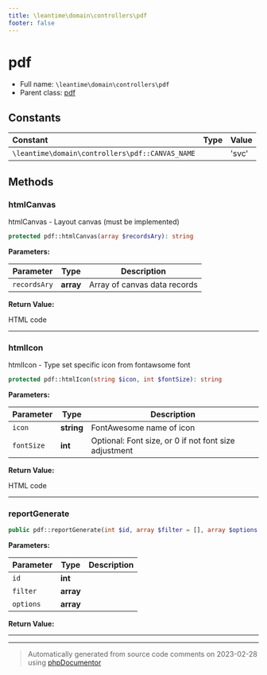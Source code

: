 ```yaml
---
title: \leantime\domain\controllers\pdf
footer: false
---
```


# pdf





* Full name: `\leantime\domain\controllers\pdf`
* Parent class: [pdf](../../../../classes.md)



## Constants

| Constant | Type | Value |
|:---      |:---  |:---   |
|`\leantime\domain\controllers\pdf::CANVAS_NAME`||&#039;svc&#039;|

## Methods

### htmlCanvas

htmlCanvas -  Layout canvas (must be implemented)

```php
protected pdf::htmlCanvas(array $recordsAry): string
```








**Parameters:**

| Parameter | Type | Description |
|-----------|------|-------------|
| `recordsAry` | **array** | Array of canvas data records |


**Return Value:**

HTML code



---
### htmlIcon

htmlIcon - Type set specific icon from fontawsome font

```php
protected pdf::htmlIcon(string $icon, int $fontSize): string
```








**Parameters:**

| Parameter | Type | Description |
|-----------|------|-------------|
| `icon` | **string** | FontAwesome name of icon |
| `fontSize` | **int** | Optional: Font size, or 0 if not font size adjustment |


**Return Value:**

HTML code



---
### reportGenerate



```php
public pdf::reportGenerate(int $id, array $filter = [], array $options = []): string
```








**Parameters:**

| Parameter | Type | Description |
|-----------|------|-------------|
| `id` | **int** |  |
| `filter` | **array** |  |
| `options` | **array** |  |


**Return Value:**





---


---
> Automatically generated from source code comments on 2023-02-28 using [phpDocumentor](http://www.phpdoc.org/)
